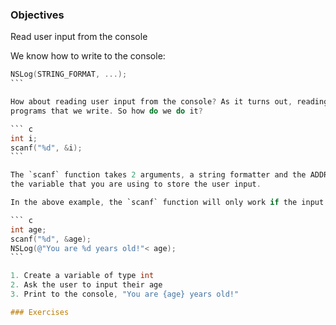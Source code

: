 ### Objectives 
Read user input from the console

We know how to write to the console:

```` objective-c 
NSLog(STRING_FORMAT, ...);
```

How about reading user input from the console? As it turns out, reading user input adds an entirely new dynamic to the 
programs that we write. So how do we do it?

``` c
int i;
scanf("%d", &i);
```

The `scanf` function takes 2 arguments, a string formatter and the ADDRESS of a variable. More specifically, the address of 
the variable that you are using to store the user input.

In the above example, the `scanf` function will only work if the input from the user is of type `int`. So how would we use this practically?

``` c
int age;
scanf("%d", &age);
NSLog(@"You are %d years old!"< age);
```

1. Create a variable of type int
2. Ask the user to input their age
3. Print to the console, "You are {age} years old!"

### Exercises
